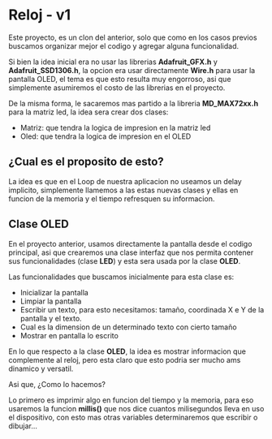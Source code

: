 # Reloj - v1

Este proyecto, es un clon del anterior, solo que como en los casos previos buscamos organizar mejor el codigo y agregar alguna funcionalidad.

Si bien la idea inicial era no usar las librerias **Adafruit_GFX.h** y **Adafruit_SSD1306.h**, la opcion era usar directamente **Wire.h** para usar la pantalla OLED, el tema es que esto resulta muy engorroso, asi que simplemente asumiremos el costo de las librerias en el proyecto.

De la misma forma, le sacaremos mas partido a la libreria **MD_MAX72xx.h** para la matriz led, la idea sera crear dos clases:

- Matriz: que tendra la logica de impresion en la matriz led
- Oled: que tendra la logica de impresion en el OLED

## ¿Cual es el proposito de esto?

La idea es que en el Loop de nuestra aplicacion no useamos un delay implicito, simplemente llamemos a las estas nuevas clases y ellas en funcion de la memoria y el tiempo refresquen su informacion.

## Clase OLED

En el proyecto anterior, usamos directamente la pantalla desde el codigo principal, asi que crearemos una clase interfaz que nos permita contener sus funcionalidades (clase **LED**) y esta sera usada por la clase **OLED**.

Las funcionalidades que buscamos inicialmente para esta clase es:

- Inicializar la pantalla
- Limpiar la pantalla
- Escribir un texto, para esto necesitamos: tamaño, coordinada X e Y de la pantalla y el texto.
- Cual es la dimension de un determinado texto con cierto tamaño
- Mostrar en pantalla lo escrito

En lo que respecto a la clase **OLED**, la idea es mostrar informacion que complemente al reloj, pero esta claro que esto podria ser mucho ams dinamico y versatil.

Asi que, ¿Como lo hacemos?

Lo primero es imprimir algo en funcion del tiempo y la memoria, para eso usaremos la funcion **millis()** que nos dice cuantos milisegundos lleva en uso el dispositivo, con esto mas otras variables determinaremos que escribir o dibujar...
